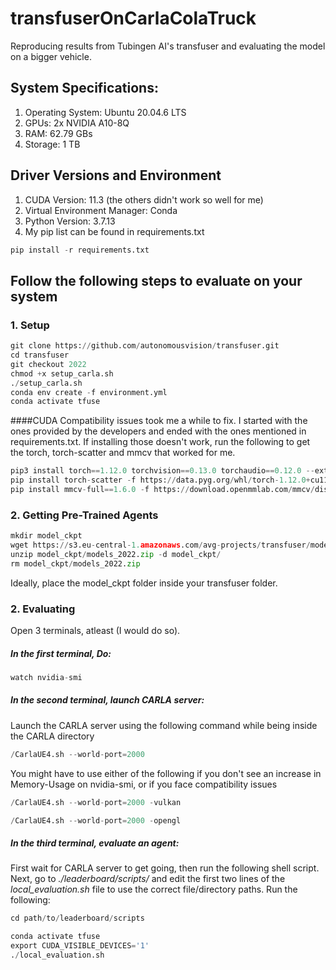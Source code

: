 # transfuserOnCarlaColaTruck

Reproducing results from Tubingen AI's transfuser and evaluating the model on a bigger vehicle. 


## System Specifications:

1.  Operating System:   Ubuntu 20.04.6 LTS
2.  GPUs:               2x NVIDIA A10-8Q
3.  RAM:                62.79 GBs
4.  Storage:            1 TB

## Driver Versions and Environment

1.  CUDA Version: 11.3 (the others didn't work so well for me)
2.  Virtual Environment Manager: Conda
3.  Python Version: 3.7.13
4.  My pip list can be found in requirements.txt
```python
pip install -r requirements.txt
```

## Follow the following steps to evaluate on your system

### 1.  Setup
```python
git clone https://github.com/autonomousvision/transfuser.git
cd transfuser
git checkout 2022
chmod +x setup_carla.sh
./setup_carla.sh
conda env create -f environment.yml
conda activate tfuse
```
####CUDA Compatibility issues took me a while to fix. I started with the ones provided by the developers and ended with the ones mentioned in requirements.txt. If installing those doesn't work, run the following to get the torch, torch-scatter and mmcv that worked for me.
```python
pip3 install torch==1.12.0 torchvision==0.13.0 torchaudio==0.12.0 --extra-index-url https://download.pytorch.org/whl/cu113
pip install torch-scatter -f https://data.pyg.org/whl/torch-1.12.0+cu113.html
pip install mmcv-full==1.6.0 -f https://download.openmmlab.com/mmcv/dist/cu113/torch1.12.0/index.html
```
### 2.  Getting Pre-Trained Agents
```python
mkdir model_ckpt
wget https://s3.eu-central-1.amazonaws.com/avg-projects/transfuser/models_2022.zip -P model_ckpt
unzip model_ckpt/models_2022.zip -d model_ckpt/
rm model_ckpt/models_2022.zip
```

Ideally, place the model_ckpt folder inside your transfuser folder.

### 2.  Evaluating

Open 3 terminals, atleast (I would do so).

##### In the first terminal, Do:
```python
watch nvidia-smi
```
##### In the second terminal, launch CARLA server:
Launch the CARLA server using the following command while being inside the CARLA directory
```python
/CarlaUE4.sh --world-port=2000
```
You might have to use either of the following if you don't see an increase in Memory-Usage on nvidia-smi, or if you face compatibility issues
```python
/CarlaUE4.sh --world-port=2000 -vulkan
```
```python
/CarlaUE4.sh --world-port=2000 -opengl
```
##### In the third terminal, evaluate an agent:
First wait for CARLA server to get going, then run the following shell script. Next, go to _./leaderboard/scripts/_ and edit the first two lines of the _local_evaluation.sh_ file to use the correct file/directory paths. Run the following:

```python
cd path/to/leaderboard/scripts
```
```python
conda activate tfuse
export CUDA_VISIBLE_DEVICES='1'
./local_evaluation.sh
```



